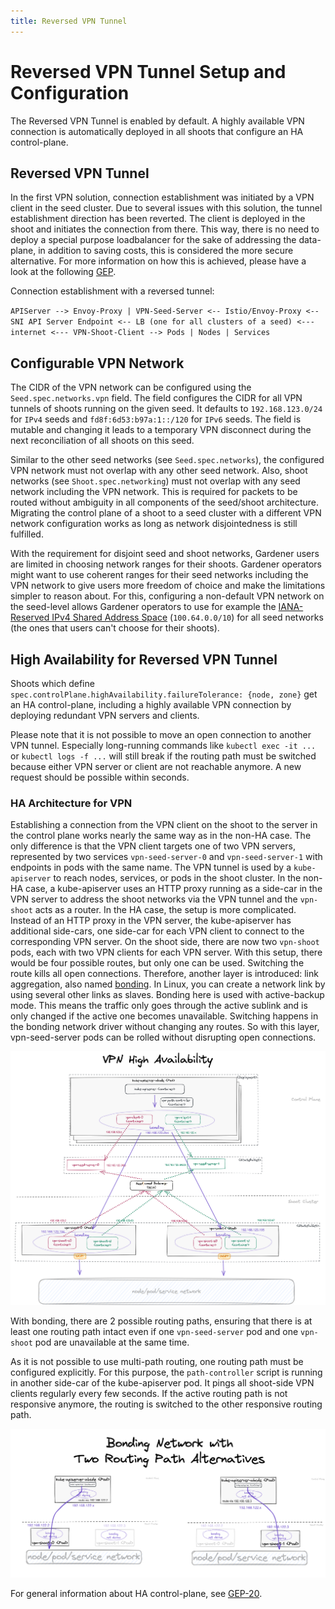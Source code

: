 ```yaml
---
title: Reversed VPN Tunnel
---
```


# Reversed VPN Tunnel Setup and Configuration 

The Reversed VPN Tunnel is enabled by default.
A highly available VPN connection is automatically deployed in all shoots that configure an HA control-plane.

## Reversed VPN Tunnel

In the first VPN solution, connection establishment was initiated by a VPN client in the seed cluster.
Due to several issues with this solution, the tunnel establishment direction has been reverted.
The client is deployed in the shoot and initiates the connection from there. This way, there is no need to deploy a special purpose
loadbalancer for the sake of addressing the data-plane, in addition to saving costs, this is considered the more secure alternative.
For more information on how this is achieved, please have a look at the following [GEP](../proposals/14-reversed-cluster-vpn.md).

Connection establishment with a reversed tunnel:

`APIServer --> Envoy-Proxy | VPN-Seed-Server <-- Istio/Envoy-Proxy <-- SNI API Server Endpoint <-- LB (one for all clusters of a seed) <--- internet <--- VPN-Shoot-Client --> Pods | Nodes | Services`

## Configurable VPN Network

The CIDR of the VPN network can be configured using the `Seed.spec.networks.vpn` field.
The field configures the CIDR for all VPN tunnels of shoots running on the given seed.
It defaults to `192.168.123.0/24` for `IPv4` seeds and `fd8f:6d53:b97a:1::/120` for `IPv6` seeds.
The field is mutable and changing it leads to a temporary VPN disconnect during the next reconciliation of all shoots on this seed.

Similar to the other seed networks (see `Seed.spec.networks`), the configured VPN network must not overlap with any other seed network.
Also, shoot networks (see `Shoot.spec.networking`) must not overlap with any seed network including the VPN network.
This is required for packets to be routed without ambiguity in all components of the seed/shoot architecture.
Migrating the control plane of a shoot to a seed cluster with a different VPN network configuration works as long as network disjointedness is still fulfilled.

With the requirement for disjoint seed and shoot networks, Gardener users are limited in choosing network ranges for their shoots.
Gardener operators might want to use coherent ranges for their seed networks including the VPN network to give users more freedom of choice and make the limitations simpler to reason about.
For this, configuring a non-default VPN network on the seed-level allows Gardener operators to use for example the [IANA-Reserved IPv4 Shared Address Space](https://datatracker.ietf.org/doc/html/rfc6598#section-7) (`100.64.0.0/10`) for all seed networks (the ones that users can't choose for their shoots).

## High Availability for Reversed VPN Tunnel

Shoots which define `spec.controlPlane.highAvailability.failureTolerance: {node, zone}` get an HA control-plane, including a
highly available VPN connection by deploying redundant VPN servers and clients. 

Please note that it is not possible to move an open connection to another VPN tunnel. Especially long-running
commands like `kubectl exec -it ...` or `kubectl logs -f ...` will still break if the routing path must be switched 
because either VPN server or client are not reachable anymore. A new request should be possible within seconds.

### HA Architecture for VPN

Establishing a connection from the VPN client on the shoot to the server in the control plane works nearly the same
way as in the non-HA case. The only difference is that the VPN client targets one of two VPN servers, represented by two services 
`vpn-seed-server-0` and `vpn-seed-server-1` with endpoints in pods with the same name.
The VPN tunnel is used by a `kube-apiserver` to reach nodes, services, or pods in the shoot cluster.
In the non-HA case, a kube-apiserver uses an HTTP proxy running as a side-car in the VPN server to address
the shoot networks via the VPN tunnel and the `vpn-shoot` acts as a router.
In the HA case, the setup is more complicated. Instead of an HTTP proxy in the VPN server, the kube-apiserver has
additional side-cars, one side-car for each VPN client to connect to the corresponding VPN server.
On the shoot side, there are now two `vpn-shoot` pods, each with two VPN clients for each VPN server.
With this setup, there would be four possible routes, but only one can be used. Switching the route kills all
open connections. Therefore, another layer is introduced: link aggregation, also named [bonding](https://www.kernel.org/doc/Documentation/networking/bonding.txt).
In Linux, you can create a network link by using several other links as slaves. Bonding here is used with
active-backup mode. This means the traffic only goes through the active sublink and is only changed if the active one
becomes unavailable. Switching happens in the bonding network driver without changing any routes. So with this layer, 
vpn-seed-server pods can be rolled without disrupting open connections.

![VPN HA Architecture](images/vpn-ha-architecture.png)

With bonding, there are 2 possible routing paths, ensuring that there is at least one routing path intact even if
one `vpn-seed-server` pod and one `vpn-shoot` pod are unavailable at the same time.

As it is not possible to use multi-path routing, one routing path must be configured explicitly.
For this purpose, the `path-controller` script is running in another side-car of the kube-apiserver pod.
It pings all shoot-side VPN clients regularly every few seconds. If the active routing path is not responsive anymore,
the routing is switched to the other responsive routing path.

![Four possible routing paths](images/vpn-ha-routing-paths.png)

For general information about HA control-plane, see [GEP-20](../proposals/20-ha-control-planes.md). 
